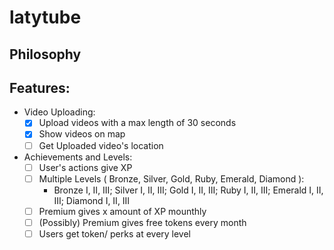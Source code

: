# latytube

## Philosophy

## Features:

- Video Uploading:
  - [x] Upload videos with a max length of 30 seconds
  - [x] Show videos on map
  - [ ] Get Uploaded video's location
  
- Achievements and Levels:
  - [ ] User's actions give XP
  - [ ] Multiple Levels ( Bronze, Silver, Gold, Ruby, Emerald, Diamond ):
      - Bronze I, II, III; Silver I, II, III; Gold I, II, III; Ruby I, II, III; Emerald I, II, III; Diamond I, II, III
  - [ ] Premium gives x amount of XP mounthly
  - [ ] (Possibly) Premium gives free tokens every month
  - [ ] Users get token/ perks at every level
